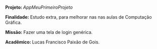 <p><b> Projeto: </b> <i>AppMeuPrimeiroProjeto</i>
<p><b>Finalidade:</b> Estudo extra, para melhorar nas nas aulas de Computação Gráfica.
<p><b>Missão:</b> Fazer uma tela de login genérica.
<p><b>Acadêmico: </b>Lucas Francisco Paixão de Gois.

